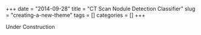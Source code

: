 +++ 
date = "2014-09-28"
title = "CT Scan Nodule Detection Classifier"
slug = "creating-a-new-theme" 
tags = []
categories = []
+++

Under Construction